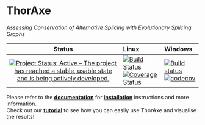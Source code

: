 # ThorAxe
*Assessing Conservation of Alternative Splicing with Evolutionary Splicing Graphs*

Status                     |Linux                     |Windows                    
:-------------------------:|:-------------------------|:-------------------------
[![Project Status: Active – The project has reached a stable, usable state and is being actively developed.](https://www.repostatus.org/badges/latest/active.svg)](https://www.repostatus.org/#active) | [![Build Status](https://travis-ci.com/PhyloSofS-Team/thoraxe.svg?branch=master)](https://travis-ci.com/PhyloSofS-Team/thoraxe)<br/>[![Coverage Status](https://coveralls.io/repos/github/PhyloSofS-Team/thoraxe/badge.svg?branch=master)](https://coveralls.io/github/PhyloSofS-Team/thoraxe?branch=master) | [![Build status](https://ci.appveyor.com/api/projects/status/dn2v8q4jmgpvo64e?svg=true)](https://ci.appveyor.com/project/diegozea/thoraxe)<br/>[![codecov](https://codecov.io/gh/PhyloSofS-Team/thoraxe/branch/master/graph/badge.svg)](https://codecov.io/gh/PhyloSofS-Team/thoraxe)

Please refer to the [**documentation**](https://phylosofs-team.github.io/thoraxe/)
for [**installation**](https://phylosofs-team.github.io/thoraxe/installation.html)
instructions and more information.  
Check out our [**tutorial**](https://www.youtube.com/watch?v=Z96985kX-uY) to see how you can easily use ThorAxe and visualise the results!
